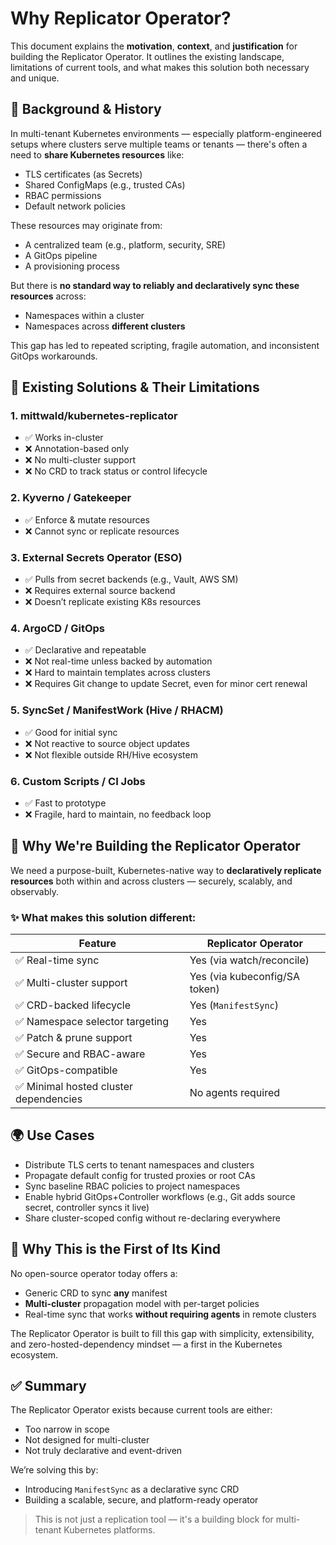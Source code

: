 # Why Replicator Operator?

This document explains the **motivation**, **context**, and **justification** for building the Replicator Operator. It outlines the existing landscape, limitations of current tools, and what makes this solution both necessary and unique.

## 📜 Background & History

In multi-tenant Kubernetes environments — especially platform-engineered setups where clusters serve multiple teams or tenants — there's often a need to **share Kubernetes resources** like:

* TLS certificates (as Secrets)
* Shared ConfigMaps (e.g., trusted CAs)
* RBAC permissions
* Default network policies

These resources may originate from:

* A centralized team (e.g., platform, security, SRE)
* A GitOps pipeline
* A provisioning process

But there is **no standard way to reliably and declaratively sync these resources** across:

* Namespaces within a cluster
* Namespaces across **different clusters**

This gap has led to repeated scripting, fragile automation, and inconsistent GitOps workarounds.

## 🧭 Existing Solutions & Their Limitations

### 1. **mittwald/kubernetes-replicator**

* ✅ Works in-cluster
* ❌ Annotation-based only
* ❌ No multi-cluster support
* ❌ No CRD to track status or control lifecycle

### 2. **Kyverno / Gatekeeper**

* ✅ Enforce & mutate resources
* ❌ Cannot sync or replicate resources

### 3. **External Secrets Operator (ESO)**

* ✅ Pulls from secret backends (e.g., Vault, AWS SM)
* ❌ Requires external source backend
* ❌ Doesn’t replicate existing K8s resources

### 4. **ArgoCD / GitOps**

* ✅ Declarative and repeatable
* ❌ Not real-time unless backed by automation
* ❌ Hard to maintain templates across clusters
* ❌ Requires Git change to update Secret, even for minor cert renewal

### 5. **SyncSet / ManifestWork (Hive / RHACM)**

* ✅ Good for initial sync
* ❌ Not reactive to source object updates
* ❌ Not flexible outside RH/Hive ecosystem

### 6. **Custom Scripts / CI Jobs**

* ✅ Fast to prototype
* ❌ Fragile, hard to maintain, no feedback loop

## 🚀 Why We're Building the Replicator Operator

We need a purpose-built, Kubernetes-native way to **declaratively replicate resources** both within and across clusters — securely, scalably, and observably.

### ✨ What makes this solution different:

| Feature                               | Replicator Operator           |
| ------------------------------------- | ----------------------------- |
| ✅ Real-time sync                      | Yes (via watch/reconcile)     |
| ✅ Multi-cluster support               | Yes (via kubeconfig/SA token) |
| ✅ CRD-backed lifecycle                | Yes (`ManifestSync`)          |
| ✅ Namespace selector targeting        | Yes                           |
| ✅ Patch & prune support               | Yes                           |
| ✅ Secure and RBAC-aware               | Yes                           |
| ✅ GitOps-compatible                   | Yes                           |
| ✅ Minimal hosted cluster dependencies | No agents required            |

## 🌍 Use Cases

* Distribute TLS certs to tenant namespaces and clusters
* Propagate default config for trusted proxies or root CAs
* Sync baseline RBAC policies to project namespaces
* Enable hybrid GitOps+Controller workflows (e.g., Git adds source secret, controller syncs it live)
* Share cluster-scoped config without re-declaring everywhere

## 📌 Why This is the First of Its Kind

No open-source operator today offers a:

* Generic CRD to sync **any** manifest
* **Multi-cluster** propagation model with per-target policies
* Real-time sync that works **without requiring agents** in remote clusters

The Replicator Operator is built to fill this gap with simplicity, extensibility, and zero-hosted-dependency mindset — a first in the Kubernetes ecosystem.

## ✅ Summary

The Replicator Operator exists because current tools are either:

* Too narrow in scope
* Not designed for multi-cluster
* Not truly declarative and event-driven

We’re solving this by:

* Introducing `ManifestSync` as a declarative sync CRD
* Building a scalable, secure, and platform-ready operator

> This is not just a replication tool — it's a building block for multi-tenant Kubernetes platforms.
